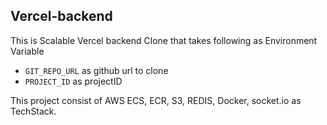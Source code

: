 ## Vercel-backend
This is Scalable Vercel backend Clone that takes following as Environment Variable
- ```GIT_REPO_URL``` as github url to clone
- ```PROJECT_ID``` as projectID

This project consist of AWS ECS, ECR, S3, REDIS, Docker, socket.io as TechStack. 
